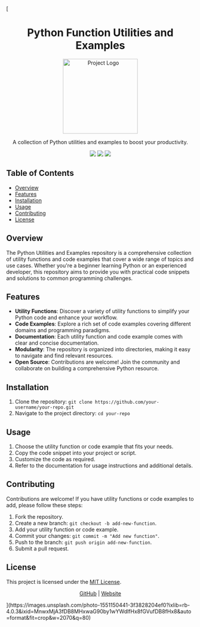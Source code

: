 [<!-- Project Title -->
<h1 align="center">Python Function Utilities and Examples</h1>

<!-- Project Description -->
<p align="center">
    <img src="[https://example.com/dark_theme_logo.png](https://images.unsplash.com/photo-1551150441-3f3828204ef0?ixlib=rb-4.0.3&ixid=MnwxMjA3fDB8MHxwaG90by1wYWdlfHx8fGVufDB8fHx8&auto=format&fit=crop&w=2070&q=80)" alt="Project Logo" width="200">
</p>
<p align="center">A collection of Python utilities and examples to boost your productivity.</p>

<!-- Badges -->
<p align="center">
    <img src="https://img.shields.io/badge/Language-Python-blue">
    <img src="https://img.shields.io/badge/License-MIT-green">
    <img src="https://img.shields.io/badge/Status-Active-brightgreen">
</p>

<!-- Table of Contents -->
## Table of Contents
- [Overview](#overview)
- [Features](#features)
- [Installation](#installation)
- [Usage](#usage)
- [Contributing](#contributing)
- [License](#license)

<!-- Overview Section -->
## Overview
The Python Utilities and Examples repository is a comprehensive collection of utility functions and code examples that cover a wide range of topics and use cases. Whether you're a beginner learning Python or an experienced developer, this repository aims to provide you with practical code snippets and solutions to common programming challenges.

<!-- Features Section -->
## Features
- **Utility Functions**: Discover a variety of utility functions to simplify your Python code and enhance your workflow.
- **Code Examples**: Explore a rich set of code examples covering different domains and programming paradigms.
- **Documentation**: Each utility function and code example comes with clear and concise documentation.
- **Modularity**: The repository is organized into directories, making it easy to navigate and find relevant resources.
- **Open Source**: Contributions are welcome! Join the community and collaborate on building a comprehensive Python resource.

<!-- Installation Section -->
## Installation
1. Clone the repository: `git clone https://github.com/your-username/your-repo.git`
2. Navigate to the project directory: `cd your-repo`

<!-- Usage Section -->
## Usage
1. Choose the utility function or code example that fits your needs.
2. Copy the code snippet into your project or script.
3. Customize the code as required.
4. Refer to the documentation for usage instructions and additional details.

<!-- Contributing Section -->
## Contributing
Contributions are welcome! If you have utility functions or code examples to add, please follow these steps:
1. Fork the repository.
2. Create a new branch: `git checkout -b add-new-function`.
3. Add your utility function or code example.
4. Commit your changes: `git commit -m "Add new function"`.
5. Push to the branch: `git push origin add-new-function`.
6. Submit a pull request.

<!-- License Section -->
## License
This project is licensed under the [MIT License](LICENSE).

<!-- Footer -->
<p align="center">
    <a href="https://github.com/your-username" target="_blank">GitHub</a> |
    <a href="https://your-website.com" target="_blank">Website</a>
</p>
](https://images.unsplash.com/photo-1551150441-3f3828204ef0?ixlib=rb-4.0.3&ixid=MnwxMjA3fDB8MHxwaG90by1wYWdlfHx8fGVufDB8fHx8&auto=format&fit=crop&w=2070&q=80)

